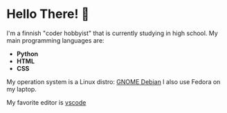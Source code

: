 <h1> Hello There! 👋</h1>
<p>I'm a finnish "coder hobbyist" that is currently studying in high school. My main programming languages are:</p>
<b><ul>
<li>
Python
</li>
<li>
HTML
</li>
<li>
CSS
</li>
</ul>
</b>
<p>My operation system is a Linux distro: <a href="https://www.debian.org/" rel="noreferrer" target="_blank">GNOME Debian</a>
I also use Fedora on my laptop.</p>
<p>My favorite editor is <a href="https://code.visualstudio.com" rel="noreffer" target="_blank">vscode</a></p>
